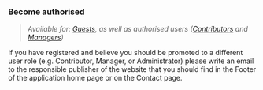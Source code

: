 ### Become authorised

> _Available for: [Guests](/guests/guest.md), as well as authorised users ([Contributors](/contributors/contributor.md) and [Managers](/managers/manager.md))_

If you have registered and believe you should be promoted to a different user role (e.g. Contributor, Manager, or Administrator) please write an email to the responsible publisher of the website that you should find in the Footer of the application home page or on the Contact page.